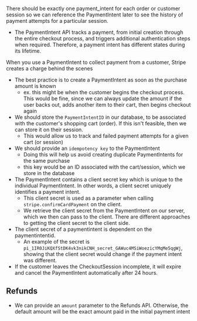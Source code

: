 
There should be exactly one payment_intent for each order or customer session so we can reference the PaymentIntent later to see the history of payment attempts for a particular session.
- The PaymentIntent API tracks a payment, from initial creation through the entire checkout process, and triggers additional authentication steps when required. Therefore, a payment intent has different states during its lifetime.

When you use a PaymentIntent to collect payment from a customer, Stripe creates a charge behind the scenes

- The best practice is to create a PaymentIntent as soon as the purchase amount is known
	- ex. this might be when the customer begins the checkout process. This would be fine, since we can always update the amount if the user backs out, adds another item to their cart, then begins checkout again
- We should store the `PaymentIntentID` in our database, to be associated with the customer's shopping cart (order). If this isn't feasible, then we can store it on their session.
	- This would allow us to track and failed payment attempts for a given cart (or session)
- We should provide an `idempotency key` to the PaymentIntent
	- Doing this will help us avoid creating duplicate PaymentIntents for the same purchase
	- this key would be an ID associated with the cart/session, which we store in the database
- The PaymentIntent contains a client secret key which is unique to the individual PaymentIntent. In other words, a client secret uniquely identifies a payment intent.
	- This client secret is used as a parameter when calling `stripe.confirmCardPayment` on the client.
	- We retrieve the client secret from the PaymentIntent on our server, which we then can pass to the client. There are different approaches to getting the client secret to the client side.
- The client secret of a paymentintent is dependent on the paymentintentid.
	- An example of the secret is `pi_1IR0JiKQXfStDK4vk3nikCNH_secret_GAWuc4MSiWoezicYMqMe5qgWj`, showing that the client secret would change if the payment intent was different.
- If the customer leaves the CheckoutSession incomplete, it will expire and cancel the PaymentIntent automatically after 24 hours.

## Refunds
- We can provide an `amount` parameter to the Refunds API. Otherwise, the default amount will be the exact amount paid in the initial payment intent